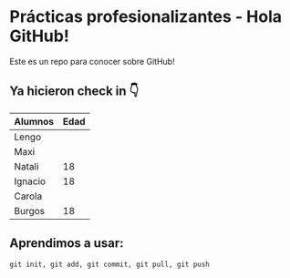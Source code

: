 # Prácticas profesionalizantes - Hola GitHub!
Este es un repo para conocer sobre GitHub!

## Ya hicieron check in 👇

| Alumnos       | Edad       |
| ------------- | ---------- |
| Lengo         |            |
| Maxi          |            |
| Natali        | 18         |
| Ignacio       | 18         |
| Carola        |            |
| Burgos        | 18         |

## Aprendimos a usar:
```
git init, git add, git commit, git pull, git push 
```